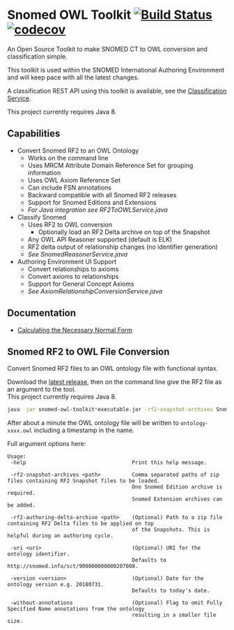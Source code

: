 # Snomed OWL Toolkit [![Build Status](https://travis-ci.org/IHTSDO/snomed-owl-toolkit.svg?branch=master)](https://travis-ci.org/IHTSDO/snomed-owl-toolkit) [![codecov](https://codecov.io/gh/IHTSDO/snomed-owl-toolkit/branch/master/graph/badge.svg)](https://codecov.io/gh/IHTSDO/snomed-owl-toolkit)

An Open Source Toolkit to make SNOMED CT to OWL conversion and classification simple.

This toolkit is used within the SNOMED International Authoring Environment and will keep pace with all the latest changes.

A classification REST API using this toolkit is available, see the [Classification Service](https://github.com/IHTSDO/classification-service).

This project currently requires Java 8.

## Capabilities
- Convert Snomed RF2 to an OWL Ontology
  - Works on the command line
  - Uses MRCM Attribute Domain Reference Set for grouping information
  - Uses OWL Axiom Reference Set
  - Can include FSN annotations
  - Backward compatible with all Snomed RF2 releases
  - Support for Snomed Editions and Extensions
  - *For Java integration see RF2ToOWLService.java*
- Classify Snomed
  - Uses RF2 to OWL conversion
    - Optionally load an RF2 Delta archive on top of the Snapshot
  - Any OWL API Reasoner supported (default is ELK)
  - RF2 delta output of relationship changes (no identifier generation)
  - *See SnomedReasonerService.java*
- Authoring Environment UI Support
  - Convert relationships to axioms
  - Convert axioms to relationships
  - Support for General Concept Axioms
  - *See AxiomRelationshipConversionService.java*

## Documentation
* [Calculating the Necessary Normal Form](documentation/calculating-necessary-normal-form.md)

## Snomed RF2 to OWL File Conversion
Convert Snomed RF2 files to an OWL ontology file with functional syntax.

Download the [latest release](https://github.com/IHTSDO/snomed-owl-toolkit/releases), then on the command line give the RF2 file as an argument to the tool.  
This project currently requires Java 8.

```bash
java -jar snomed-owl-toolkit*executable.jar -rf2-snapshot-archives SnomedCT_InternationalRF2.zip
```
After about a minute the OWL ontology file will be written to `ontology-xxxx.owl` including a timestamp in the name.

Full argument options here:
```
Usage:
 -help                                  Print this help message.
 
 -rf2-snapshot-archives <path>          Comma separated paths of zip files containing RF2 Snapshot files to be loaded. 
                                        One Snomed Edition archive is required.
                                        Snomed Extension archives can be added.
 
 -rf2-authoring-delta-archive <path>    (Optional) Path to a zip file containing RF2 Delta files to be applied on top 
                                        of the Snapshots. This is helpful during an authoring cycle.
 
 -uri <uri>                             (Optional) URI for the ontology identifier.
                                        Defaults to http://snomed.info/sct/900000000000207008.
 
 -version <version>                     (Optional) Date for the ontology version e.g. 20180731.
                                        Defaults to today's date.
 
 -without-annotations                   (Optional) Flag to omit Fully Specified Name annotations from the ontology 
                                        resulting in a smaller file size.
```
